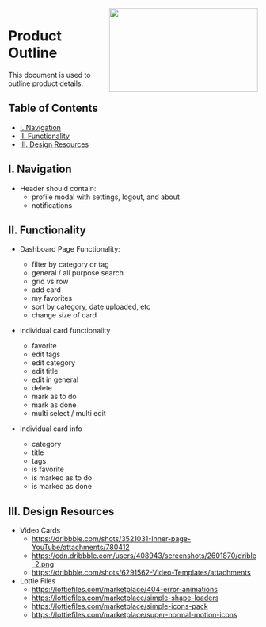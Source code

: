 <img align="right" width="300" height="169" src="https://github.com/jimmy-e/mybord/blob/master/etc/assets/product.jpg">

# Product Outline

This document is used to outline product details.

## Table of Contents

* [I. Navigation](#i-navigation)   
* [II. Functionality](#ii-functionality)   
* [III. Design Resources](#iii-design-resources)   

## I. Navigation

* Header should contain:
  * profile modal with settings, logout, and about
  * notifications
  
## II. Functionality

* Dashboard Page Functionality:
  * filter by category or tag
  * general / all purpose search
  * grid vs row
  * add card
  * my favorites
  * sort by category, date uploaded, etc
  * change size of card
 
* individual card functionality
  * favorite
  * edit tags
  * edit category
  * edit title
  * edit in general
  * delete
  * mark as to do
  * mark as done
  * multi select / multi edit

* individual card info  
  * category
  * title
  * tags
  * is favorite
  * is marked as to do
  * is marked as done
  
  
  
## III. Design Resources  

* Video Cards
  * https://dribbble.com/shots/3521031-Inner-page-YouTube/attachments/780412
  * https://cdn.dribbble.com/users/408943/screenshots/2601870/drible_2.png
  * https://dribbble.com/shots/6291562-Video-Templates/attachments
* Lottie Files  
  * https://lottiefiles.com/marketplace/404-error-animations
  * https://lottiefiles.com/marketplace/simple-shape-loaders
  * https://lottiefiles.com/marketplace/simple-icons-pack
  * https://lottiefiles.com/marketplace/super-normal-motion-icons

